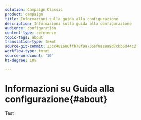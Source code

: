 ```yaml
---
solution: Campaign Classic
product: campaign
title: Informazioni sulla guida alla configurazione
description: Informazioni sulla guida alla configurazione
audience: configuration
content-type: reference
topic-tags: about
translation-type: tm+mt
source-git-commit: 13cc481606ffb78f9a755ef8aa8a9d7cbb5d44c2
workflow-type: tm+mt
source-wordcount: '10'
ht-degree: 10%

---
```



# Informazioni su Guida alla configurazione{#about}

Test


